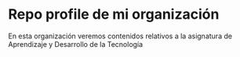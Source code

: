 # Repo profile de mi organización

En esta organización veremos contenidos relativos a la asignatura de Aprendizaje y Desarrollo de la Tecnología
